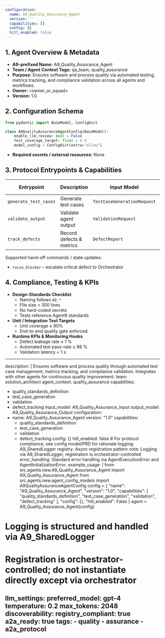 ```yaml
---
configuration:
  name: A9_Quality_Assurance_Agent
  version: ''
  capabilities: []
  config: {}
  hitl_enabled: false
---
```


## 1. Agent Overview & Metadata
- **A9-prefixed Name:** A9_Quality_Assurance_Agent
- **Team / Agent Context Tags:** qa_team, quality_assurance
- **Purpose:** Ensures software and process quality via automated testing, metrics tracking, and compliance validation across all agents and workflows.
- **Owner:** <owner_or_squad>
- **Version:** 1.0

## 2. Configuration Schema
```python
from pydantic import BaseModel, ConfigDict

class A9QualityAssuranceAgentConfig(BaseModel):
    enable_llm_review: bool = False
    test_coverage_target: float = 0.9
    model_config = ConfigDict(extra="allow")
```
- **Required secrets / external resources:** None

## 3. Protocol Entrypoints & Capabilities
| Entrypoint | Description | Input Model | Output Model | Side-effects |
|------------|-------------|-------------|--------------|--------------|
| `generate_test_cases` | Generate test cases | `TestCaseGenerationRequest` | `TestCaseGenerationResponse` | logs events |
| `validate_output` | Validate agent output | `ValidationRequest` | `ValidationResult` | logs events |
| `track_defects` | Record defects & metrics | `DefectReport` | `DefectTrackingAck` | updates metrics store |

Supported hand-off commands / state updates:
- `raise_blocker` – escalate critical defect to Orchestrator

## 4. Compliance, Testing & KPIs
- **Design-Standards Checklist**
  - Naming follows `A9_*`
  - File size < 300 lines
  - No hard-coded secrets
  - Tests reference Agent9 standards
- **Unit / Integration Test Targets**
  - Unit coverage ≥ 90%
  - End-to-end quality gate enforced
- **Runtime KPIs & Monitoring Hooks**
  - Defect leakage rate ≤ 1 %
  - Automated test pass-rate ≥ 98 %
  - Validation latency < 1 s

---
description: |
  Ensures software and process quality through automated test case management, metrics tracking, and compliance validation. Integrates with other agents for continuous quality improvement.
team: solution_architect
agent_context: quality_assurance
capabilities:
  - quality_standards_definition
  - test_case_generation
  - validation
  - defect_tracking
input_model: A9_Quality_Assurance_Input
output_model: A9_Quality_Assurance_Output
configuration:
  - name: A9_Quality_Assurance_Agent
    version: "1.0"
    capabilities:
      - quality_standards_definition
      - test_case_generation
      - validation
      - defect_tracking
    config: {}
    hitl_enabled: false  # For protocol compliance; see config model/PRD for rationale
    logging: A9_SharedLogger
    registry: Async registration pattern
    note: Logging via A9_SharedLogger, registration is orchestrator-controlled
error_handling: Standard error handling via AgentExecutionError and AgentInitializationError.
example_usage: |
  from src.agents.new.A9_Quality_Assurance_Agent import A9_Quality_Assurance_Agent
  from src.agents.new.agent_config_models import A9QualityAssuranceAgentConfig
  config = {
      "name": "A9_Quality_Assurance_Agent",
      "version": "1.0",
      "capabilities": [
          "quality_standards_definition",
          "test_case_generation",
          "validation",
          "defect_tracking"
      ],
      "config": {},
      "hitl_enabled": False
  }
  agent = A9_Quality_Assurance_Agent(config)
  # Logging is structured and handled via A9_SharedLogger
  # Registration is orchestrator-controlled; do not instantiate directly except via orchestrator
llm_settings:
  preferred_model: gpt-4
  temperature: 0.2
  max_tokens: 2048
discoverability:
  registry_compliant: true
  a2a_ready: true
  tags:
    - quality
    - assurance
    - a2a_protocol
---
